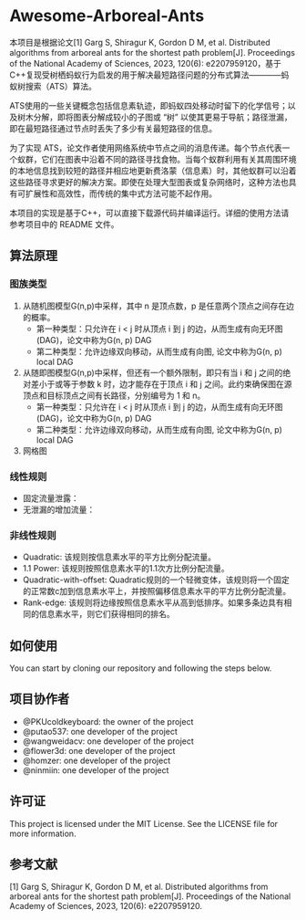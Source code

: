 # Awesome-Arboreal-Ants

本项目是根据论文[1] Garg S, Shiragur K, Gordon D M, et al. Distributed algorithms from arboreal ants for the shortest path problem[J]. Proceedings of the National Academy of Sciences, 2023, 120(6): e2207959120，基于C++复现受树栖蚂蚁行为启发的用于解决最短路径问题的分布式算法————蚂蚁树搜索（ATS）算法。

ATS使用的一些关键概念包括信息素轨迹，即蚂蚁四处移动时留下的化学信号；以及树木分解，即将图表分解成较小的子图或 “树” 以使其更易于导航；路径泄漏，即在最短路径通过节点时丢失了多少有关最短路径的信息。

为了实现 ATS，论文作者使用网络系统中节点之间的消息传递。每个节点代表一个蚁群，它们在图表中沿着不同的路径寻找食物。当每个蚁群利用有关其周围环境的本地信息找到较短的路径并相应地更新费洛蒙（信息素）时，其他蚁群可以沿着这些路径寻求更好的解决方案。即使在处理大型图表或复杂网络时，这种方法也具有可扩展性和高效性，而传统的集中式方法可能不起作用。

本项目的实现是基于C++，可以直接下载源代码并编译运行。详细的使用方法请参考项目中的 README 文件。

## 算法原理

### 图族类型

1. 从随机图模型G(n,p)中采样，其中 n 是顶点数，p 是任意两个顶点之间存在边的概率。
    - 第一种类型：只允许在 i < j 时从顶点 i 到 j 的边，从而生成有向无环图(DAG)，论文中称为G(n, p) DAG
    - 第二种类型：允许边缘双向移动，从而生成有向图, 论文中称为G(n, p) local DAG
2. 从随即图模型G(n,p)中采样，但还有一个额外限制，即只有当 i 和 j 之间的绝对差小于或等于参数 k 时，边才能存在于顶点 i 和 j 之间。此约束确保图在源顶点和目标顶点之间有长路径，分别编号为 1 和 n。
    - 第一种类型：只允许在 i < j 时从顶点 i 到 j 的边，从而生成有向无环图(DAG)，论文中称为G(n, p) DAG
    - 第二种类型：允许边缘双向移动，从而生成有向图, 论文中称为G(n, p) local DAG
3. 网格图

### 线性规则

- 固定流量泄露：
- 无泄漏的增加流量：

### 非线性规则

- Quadratic: 该规则按信息素水平的平方比例分配流量。
- 1.1 Power: 该规则按照信息素水平的1.1次方比例分配流量。
- Quadratic-with-offset: Quadratic规则的一个轻微变体，该规则将一个固定的正常数c加到信息素水平上，并按照偏移信息素水平的平方比例分配流量。
- Rank-edge: 该规则将边缘按照信息素水平从高到低排序。如果多条边具有相同的信息素水平，则它们获得相同的排名。

## 如何使用

You can start by cloning our repository and following the steps below.

## 项目协作者

- @PKUcoldkeyboard: the owner of the project
- @putao537: one developer of the project
- @wangweidacv: one developer of the project
- @flower3d: one developer of the project
- @homzer: one developer of the project
- @ninmiin: one developer of the project

## 许可证

This project is licensed under the MIT License. See the LICENSE file for more information.

## 参考文献

[1] Garg S, Shiragur K, Gordon D M, et al. Distributed algorithms from arboreal ants for the shortest path problem[J]. Proceedings of the National Academy of Sciences, 2023, 120(6): e2207959120.


